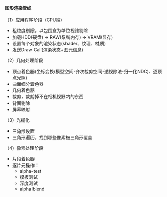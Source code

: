 #### 图形渲染管线

（1）应用程序阶段（CPU端）

- 粗粒度剔除。以包围盒为单位视锥剔除
- 加载HDD(硬盘) $\rightarrow$ RAW(系统内存) $\rightarrow$ VRAM(显存)
- 设置每个对象的渲染状态(shader、纹理、材质)
- 发送Draw Call(渲染状态+图元信息)

（2）几何处理阶段

- 顶点着色器(坐标变换(模型空间-齐次裁剪空间-透视除法-归一化NDC)、逐顶点光照)
- 曲面细分着色器
- 几何着色器
- 裁剪，裁剪掉不在相机视野内的东西
- 背面剔除
- 屏幕映射

（3）光栅化

- 三角形设置
- 三角形遍历，找到哪些像素被三角形覆盖

（4）像素处理阶段

- 片段着色器
- 逐片元操作：
  - alpha-test
  - 模板测试
  - 深度测试
  - alpha blend



































